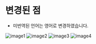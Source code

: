 # 변경된 점
- 미번역된 언어는 영어로 변경하였습니다.

![image1](https://github.com/eglik/Northgard-Korean/blob/master/Updates/Images/0.0.1/1.png)
![image2](https://github.com/eglik/Northgard-Korean/blob/master/Updates/Images/0.0.1/2.png)
![image3](https://github.com/eglik/Northgard-Korean/blob/master/Updates/Images/0.0.1/3.png)
![image4](https://github.com/eglik/Northgard-Korean/blob/master/Updates/Images/0.0.1/4.png)
